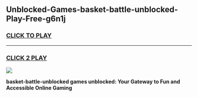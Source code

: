 
## Unblocked-Games-basket-battle-unblocked-Play-Free-g6n1j
<h3>
<a href="https://premium76.site?title=basket-battle-unblocked&ref=18A1">CLICK TO PLAY</a></h3>
<hr>

<h3>
<a href="https://premium76.site?title=basket-battle-unblocked&ref=18A1">CLICK 2 PLAY</a>
  
</h3>

<a href="https://premium76.site?title=basket-battle-unblocked&ref=18A1"><img src="https://clearcache.store/games.png"></a>


**basket-battle-unblocked games unblocked: Your Gateway to Fun and Accessible Online Gaming**
